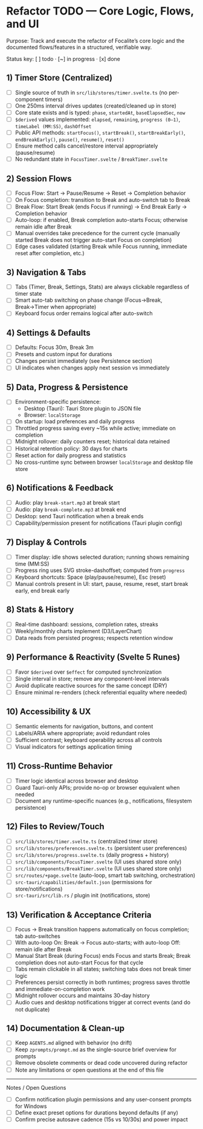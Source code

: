 # Refactor TODO — Core Logic, Flows, and UI

Purpose: Track and execute the refactor of Focalite’s core logic and the documented flows/features in a structured, verifiable way.

Status key: [ ] todo · [~] in progress · [x] done

## 1) Timer Store (Centralized)

- [ ] Single source of truth in `src/lib/stores/timer.svelte.ts` (no per-component timers)
- [ ] One 250ms interval drives updates (created/cleaned up in store)
- [ ] Core state exists and is typed: `phase`, `startedAt`, `baseElapsedSec`, `now`
- [ ] `$derived` values implemented: `elapsed`, `remaining`, `progress (0–1)`, `timeLabel (MM:SS)`, `dashOffset`
- [ ] Public API methods: `startFocus()`, `startBreak()`, `startBreakEarly()`, `endBreakEarly()`, `pause()`, `resume()`, `reset()`
- [ ] Ensure method calls cancel/restore interval appropriately (pause/resume)
- [ ] No redundant state in `FocusTimer.svelte` / `BreakTimer.svelte`

## 2) Session Flows

- [ ] Focus Flow: Start → Pause/Resume → Reset → Completion behavior
- [ ] On Focus completion: transition to Break and auto-switch tab to Break
- [ ] Break Flow: Start Break (ends Focus if running) → End Break Early → Completion behavior
- [ ] Auto-loop: if enabled, Break completion auto-starts Focus; otherwise remain idle after Break
- [ ] Manual overrides take precedence for the current cycle (manually started Break does not trigger auto-start Focus on completion)
- [ ] Edge cases validated (starting Break while Focus running, immediate reset after completion, etc.)

## 3) Navigation & Tabs

- [ ] Tabs (Timer, Break, Settings, Stats) are always clickable regardless of timer state
- [ ] Smart auto-tab switching on phase change (Focus→Break, Break→Timer when appropriate)
- [ ] Keyboard focus order remains logical after auto-switch

## 4) Settings & Defaults

- [ ] Defaults: Focus 30m, Break 3m
- [ ] Presets and custom input for durations
- [ ] Changes persist immediately (see Persistence section)
- [ ] UI indicates when changes apply next session vs immediately

## 5) Data, Progress & Persistence

- [ ] Environment-specific persistence:
  - Desktop (Tauri): Tauri Store plugin to JSON file
  - Browser: `localStorage`
- [ ] On startup: load preferences and daily progress
- [ ] Throttled progress saving every ~15s while active; immediate on completion
- [ ] Midnight rollover: daily counters reset; historical data retained
- [ ] Historical retention policy: 30 days for charts
- [ ] Reset action for daily progress and statistics
- [ ] No cross-runtime sync between browser `localStorage` and desktop file store

## 6) Notifications & Feedback

- [ ] Audio: play `break-start.mp3` at break start
- [ ] Audio: play `break-complete.mp3` at break end
- [ ] Desktop: send Tauri notification when a break ends
- [ ] Capability/permission present for notifications (Tauri plugin config)

## 7) Display & Controls

- [ ] Timer display: idle shows selected duration; running shows remaining time (MM:SS)
- [ ] Progress ring uses SVG stroke-dashoffset; computed from `progress`
- [ ] Keyboard shortcuts: Space (play/pause/resume), Esc (reset)
- [ ] Manual controls present in UI: start, pause, resume, reset, start break early, end break early

## 8) Stats & History

- [ ] Real-time dashboard: sessions, completion rates, streaks
- [ ] Weekly/monthly charts implement (D3/LayerChart)
- [ ] Data reads from persisted progress; respects retention window

## 9) Performance & Reactivity (Svelte 5 Runes)

- [ ] Favor `$derived` over `$effect` for computed synchronization
- [ ] Single interval in store; remove any component-level intervals
- [ ] Avoid duplicate reactive sources for the same concept (DRY)
- [ ] Ensure minimal re-renders (check referential equality where needed)

## 10) Accessibility & UX

- [ ] Semantic elements for navigation, buttons, and content
- [ ] Labels/ARIA where appropriate; avoid redundant roles
- [ ] Sufficient contrast; keyboard operability across all controls
- [ ] Visual indicators for settings application timing

## 11) Cross‑Runtime Behavior

- [ ] Timer logic identical across browser and desktop
- [ ] Guard Tauri-only APIs; provide no-op or browser equivalent when needed
- [ ] Document any runtime-specific nuances (e.g., notifications, filesystem persistence)

## 12) Files to Review/Touch

- [ ] `src/lib/stores/timer.svelte.ts` (centralized timer store)
- [ ] `src/lib/stores/preferences.svelte.ts` (persistent user preferences)
- [ ] `src/lib/stores/progress.svelte.ts` (daily progress + history)
- [ ] `src/lib/components/FocusTimer.svelte` (UI uses shared store only)
- [ ] `src/lib/components/BreakTimer.svelte` (UI uses shared store only)
- [ ] `src/routes/+page.svelte` (auto-loop, smart tab switching, orchestration)
- [ ] `src-tauri/capabilities/default.json` (permissions for store/notifications)
- [ ] `src-tauri/src/lib.rs` / plugin init (notifications, store)

## 13) Verification & Acceptance Criteria

- [ ] Focus → Break transition happens automatically on focus completion; tab auto-switches
- [ ] With auto-loop On: Break → Focus auto-starts; with auto-loop Off: remain idle after Break
- [ ] Manual Start Break (during Focus) ends Focus and starts Break; Break completion does not auto-start Focus for that cycle
- [ ] Tabs remain clickable in all states; switching tabs does not break timer logic
- [ ] Preferences persist correctly in both runtimes; progress saves throttle and immediate-on-completion work
- [ ] Midnight rollover occurs and maintains 30‑day history
- [ ] Audio cues and desktop notifications trigger at correct events (and do not duplicate)

## 14) Documentation & Clean‑up

- [ ] Keep `AGENTS.md` aligned with behavior (no drift)
- [ ] Keep `zprompts/prompt.md` as the single-source brief overview for prompts
- [ ] Remove obsolete comments or dead code uncovered during refactor
- [ ] Note any limitations or open questions at the end of this file

---

Notes / Open Questions

- [ ] Confirm notification plugin permissions and any user-consent prompts for Windows
- [ ] Define exact preset options for durations beyond defaults (if any)
- [ ] Confirm precise autosave cadence (15s vs 10/30s) and power impact
